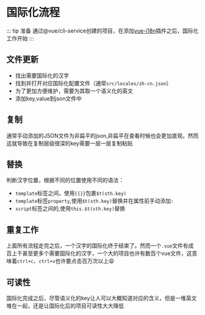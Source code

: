 # 国际化流程
::: tip 准备
通过@vue/cli-service创建的项目，在添加[vue-i18n](http://kazupon.github.io/vue-i18n/)插件之后，国际化工作开始
:::

## 文件更新
- 找出需要国际化的汉字
- 找到并打开对应国际化配置文件（通常`src/locales/zh-cn.json`）
- 为了更加方便维护，需要为其取一个语义化的英文
- 添加key,value到json文件中

## 复制
通常手动添加的JSON文件为非扁平的json,非扁平在查看时候也会更加直观。然而这就导致在复制层级很深的key需要一层一层复制粘贴

## 替换
判断汉字位置，根据不同的位置使用不同的语法：
- `template`标签之间，使用`{{}}`包裹`$t(sth.key)`
- `template`标签`property`,使用`$t(sth.key)`替换并在属性前手动添加`:`
- `script`标签之间的,使用`this.$t(sth.key)`替换


## 重复工作
上面所有流程走完之后，一个汉字的国际化终于结束了。然而一个`.vue`文件有成百上千甚至更多个需要国际化的汉字，一个大的项目也许有数百个vue文件，这意味着`ctrl+c`、`ctrl+v`也许要点击百万次以上:weary:

## 可读性
国际化完成之后，尽管语义化的key让人可以大概知道对应的含义，但是一堆英文堆在一起，还是让国际化后的项目可读性大大降低
